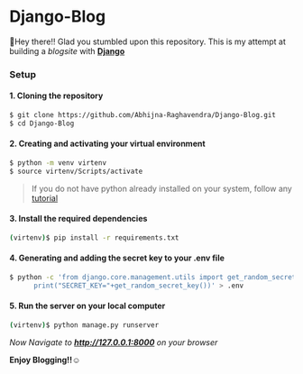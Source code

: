 # Django-Blog

:wave:Hey there!! Glad you stumbled upon this repository. This is my attempt at building a *blogsite* with **[Django](https://www.djangoproject.com/start/overview/ "The web framework for perfectionists with deadlines.")** 

### Setup

#### 1. Cloning the repository
```sh
$ git clone https://github.com/Abhijna-Raghavendra/Django-Blog.git
$ cd Django-Blog
```

#### 2. Creating and activating your virtual environment
```sh
$ python -m venv virtenv
$ source virtenv/Scripts/activate
```
> If you do not have python already installed on your system, follow any [tutorial](https://www.digitalocean.com/community/tutorials/install-python-windows-10)

#### 3. Install the required dependencies
```sh
(virtenv)$ pip install -r requirements.txt
```

#### 4. Generating and adding the secret key to your .env file
```sh
$ python -c 'from django.core.management.utils import get_random_secret_key; \
      print("SECRET_KEY="+get_random_secret_key())' > .env
```

#### 5. Run the server on your local computer
```sh
(virtenv)$ python manage.py runserver
```

*Now Navigate to **http://127.0.0.1:8000** on your browser*  
  
**Enjoy Blogging!!:relaxed:**